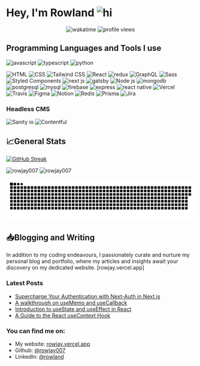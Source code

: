 <!-- <img src="./banner.png" /> -->

# Hey, I'm Rowland <img src="https://user-images.githubusercontent.com/1303154/88677602-1635ba80-d120-11ea-84d8-d263ba5fc3c0.gif" width="28px" alt="hi">

<p align="center">
  <img alt="wakatime" src="https://wakatime.com/badge/user/3cbe3c90-aefe-4b06-9cbe-bb590e0a7e56.svg" />
  <img alt="profile views" src="https://komarev.com/ghpvc/?username=sergiobarria&color=FAC151" />
</p>

<!-- I started my career as an Investment banker and transitioned from database management to coding.  -->

<!-- I assist organizations in efficiently building and scaling technology using the most lean and effective methods. -->

## Programming Languages and Tools I use

<p>
  <img alt="javascript" src="https://img.shields.io/badge/-Javascript-F0DB4F?style=for-the-badge&labelColor=black&logo=javascript&logoColor=F0DB4F" />
  <img alt="typescript" src="https://img.shields.io/badge/-Typescript-007acc?style=for-the-badge&labelColor=black&logo=typescript&logoColor=007acc" />
  <img alt="python" src="https://img.shields.io/badge/-python-3674A7?style=for-the-badge&labelColor=black&logo=python&logoColor=3674A7" />
 </p>

<p>
  <img alt="HTML" src="https://img.shields.io/badge/-html-E54C22?style=flat-square&logo=html5&logoColor=white" />
  <img alt="CSS" src="https://img.shields.io/badge/-css-1672B7?style=flat-square&logo=css3&logoColor=white" />
  <img alt="Tailwind CSS" src="https://img.shields.io/badge/-tailwind-18BAB9?style=flat-square&logo=tailwindcss&logoColor=white" />
  <img alt="React" src="https://img.shields.io/badge/-React-45b8d8?style=flat-square&logo=react&logoColor=white" />
  <img alt="redux" src="https://img.shields.io/badge/-Redux-764ABC?style=flat-square&logo=redux&logoColor=white" />
  <img alt="GraphQL" src="https://img.shields.io/badge/-GraphQL-E10098?style=flat-square&logo=graphql&logoColor=white" />
  <img alt="Sass" src="https://img.shields.io/badge/-Sass-CC6699?style=flat-square&logo=sass&logoColor=white" />
  <img alt="Styled Components" src="https://img.shields.io/badge/-Styled_Components-db7092?style=flat-square&logo=styled-components&logoColor=white" />
  <img alt="next js" src="https://img.shields.io/badge/-Next-000000?style=flat-square&logo=next.js&logoColor=white" />
  <img alt="gatsby" src="https://img.shields.io/badge/-Gatsby-533885?style=flat-square&logo=gatsby&logoColor=white" />
  <img alt="Node js" src="https://img.shields.io/badge/-Nodejs-3C873A?style=flat-square&logo=node.js&logoColor=white" />
  <img alt="mongodb" src="https://img.shields.io/badge/-MongoDB-14AA52?style=flat-square&logo=mongodb&logoColor=white" />
  <img alt="postgresql" src="https://img.shields.io/badge/-PostgreSQL-316192?style=flat-square&logo=postgresql&logoColor=white" />
  <img alt="mysql" src="https://img.shields.io/badge/-MySQL-00000F?style=flat-square&logo=mysql&logoColor=white" />
  <img alt="firebase" src="https://img.shields.io/badge/-firebase-FFCB2D?style=flat-square&logo=firebase&logoColor=white" />
  <img alt="express" src="https://img.shields.io/badge/-Express.js-404D59?style=flat-square&logo=express&logoColor=white" />
  <img alt="react native" src="https://img.shields.io/badge/-React_Native-20232A?style=flat-square&logo=react&logoColor=white" />
  <img alt="Vercel" src="https://img.shields.io/badge/Vercel-000000?style=for-the-badge&logo=vercel&logoColor=white" />
  <img alt="Travis" src="https://img.shields.io/badge/travis_CI-3EAAAF?style=for-the-badge&logo=travisci&logoColor=white" />
  <img alt="Figma" src="https://img.shields.io/badge/Figma-F24E1E?style=for-the-badge&logo=figma&logoColor=white" />
  <img alt="Notion" src="https://img.shields.io/badge/Notion-000000?style=for-the-badge&logo=notion&logoColor=white" />
  <img alt="Redis" src="https://img.shields.io/badge/redis-%23DD0031.svg?&style=for-the-badge&logo=redis&logoColor=white" />
  <img alt="Prisma" src="https://img.shields.io/badge/Prisma-3982CE?style=for-the-badge&logo=Prisma&logoColor=white" />
  <img alt="Jira" src="https://img.shields.io/badge/Jira-0052CC?style=for-the-badge&logo=Jira&logoColor=white" />
 

   
 
</p>
</p>

### Headless CMS

<p>
  <img alt="Sanity io" src="https://img.shields.io/badge/-sanity-E9544F?style=for-the-badge&logoColor=white" />
   <img alt="Contentful" src="https://img.shields.io/badge/-contentful-F3DF21?style=for-the-badge&logoColor=white" />
</p>

## :chart_with_upwards_trend:General Stats

<div>
 
 [![GitHub Streak](https://nirzak-streak-stats.vercel.app?user=rowjay007&theme=nightowl)](https://git.io/streak-stats)

  <img height="150" src="https://github-readme-stats.vercel.app/api/top-langs/?username=rowjay007&layout=compact&theme=gotham&langs_count=6" alt="rowjay007" />

  <img height="150" src="https://github-readme-stats.vercel.app/api/wakatime?username=@Adimoha&layout=compact&theme=gotham&langs_count=6&v=2" alt="rowjay007" />

  ![Snake animation](https://raw.githubusercontent.com/rowjay007/rowjay007/output/github-contribution-grid-snake-dark.svg)


</div>

## :inbox_tray:Blogging and Writing

In addition to my coding endeavours, I passionately curate and nurture my personal blog and portfolio, where my articles and insights await your discovery on my dedicated website. [rowjay.vercel.app]

### Latest Posts

<!-- BLOG-POST-LIST:START -->
- [Supercharge Your Authentication with Next-Auth in Next.js](https://rowjay.vercel.app/blogs/supercharge-your-authentication-with-next-auth-in-next-js)
- [A walkthrough on useMemo and useCallback](https://rowjay.vercel.app/blog/a-walkthrough-on-usememo-and-usecallback)
- [Introduction to useState and useEffect in React](https://rowjay.vercel.app/blog/introduction-to-usestate-and-useeffect-in-react)
- [A Guide to the React useContext Hook](https://rowjay.vercel.app/blog/a-guide-to-the-react-usecontext-hook)
<!-- BLOG-POST-LIST:END -->

### You can find me on:

- My website: [rowjay.vercel.app](https://www.rowjay.vercel.app/)
- Github: [@rowjay007](https://github.com/rowjay007)
- LinkedIn: [@rowland](https://www.linkedin.com/feed/?trk=guest_homepage-basic_nav-header-signin)
